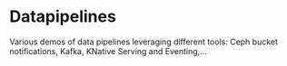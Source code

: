 # Datapipelines

Various demos of data pipelines leveraging different tools: Ceph bucket notifications, Kafka, KNative Serving and Eventing,...
